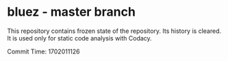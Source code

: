 # bluez - master branch

This repository contains frozen state of the repository.
Its history is cleared. It is used only for static code
analysis with Codacy.

Commit Time: 1702011126